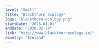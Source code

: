 ```yaml
---
level: "Small"
title: "Blackthorn Ecology"
logo: "blackthorn-ecology.png"
startDate: "2025-01-01"
endDate: "2026-02-28"
link: "http://www.blackthornecology.ie/"
country: "Ireland"
---
```

